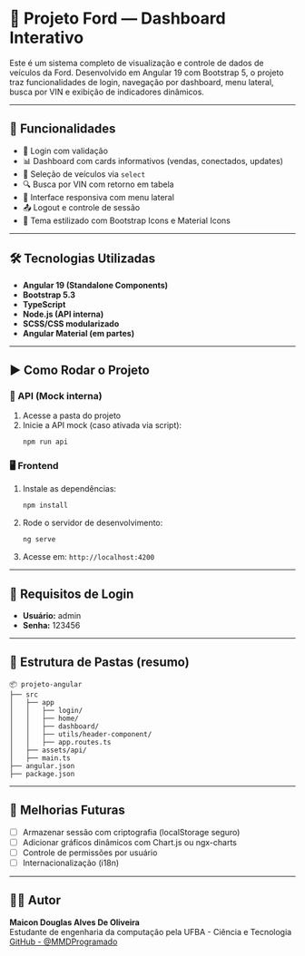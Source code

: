 
# 🚗 Projeto Ford — Dashboard Interativo

Este é um sistema completo de visualização e controle de dados de veículos da Ford. Desenvolvido em Angular 19 com Bootstrap 5, o projeto traz funcionalidades de login, navegação por dashboard, menu lateral, busca por VIN e exibição de indicadores dinâmicos.

---





## 🚀 Funcionalidades

- 🔐 Login com validação
- 📊 Dashboard com cards informativos (vendas, conectados, updates)
- 🚗 Seleção de veículos via `select`
- 🔍 Busca por VIN com retorno em tabela
- 📱 Interface responsiva com menu lateral
- 📤 Logout e controle de sessão
- 🎨 Tema estilizado com Bootstrap Icons e Material Icons

---

## 🛠️ Tecnologias Utilizadas

- **Angular 19 (Standalone Components)**
- **Bootstrap 5.3**
- **TypeScript**
- **Node.js (API interna)**
- **SCSS/CSS modularizado**
- **Angular Material (em partes)**

---

## ▶️ Como Rodar o Projeto

### 🔧 API (Mock interna)
1. Acesse a pasta do projeto
2. Inicie a API mock (caso ativada via script):
   ```bash
   npm run api
   ```

### 🖥️ Frontend
1. Instale as dependências:
   ```bash
   npm install
   ```
2. Rode o servidor de desenvolvimento:
   ```bash
   ng serve
   ```
3. Acesse em: `http://localhost:4200`

---

## 🧠 Requisitos de Login

- **Usuário:** admin  
- **Senha:** 123456

---

## 📁 Estrutura de Pastas (resumo)

```
📦 projeto-angular
├── src
│   ├── app
│   │   ├── login/
│   │   ├── home/
│   │   ├── dashboard/
│   │   ├── utils/header-component/
│   │   ├── app.routes.ts
│   ├── assets/api/
│   ├── main.ts
├── angular.json
├── package.json
```

---

## 📌 Melhorias Futuras

- [ ] Armazenar sessão com criptografia (localStorage seguro)
- [ ] Adicionar gráficos dinâmicos com Chart.js ou ngx-charts
- [ ] Controle de permissões por usuário
- [ ] Internacionalização (i18n)

---

## 👨‍💻 Autor

**Maicon Douglas Alves De Oliveira**  
Estudante de engenharia da computação pela UFBA - Ciência e Tecnologia  
[GitHub - @MMDProgramado](https://github.com/MDProgramado/)
